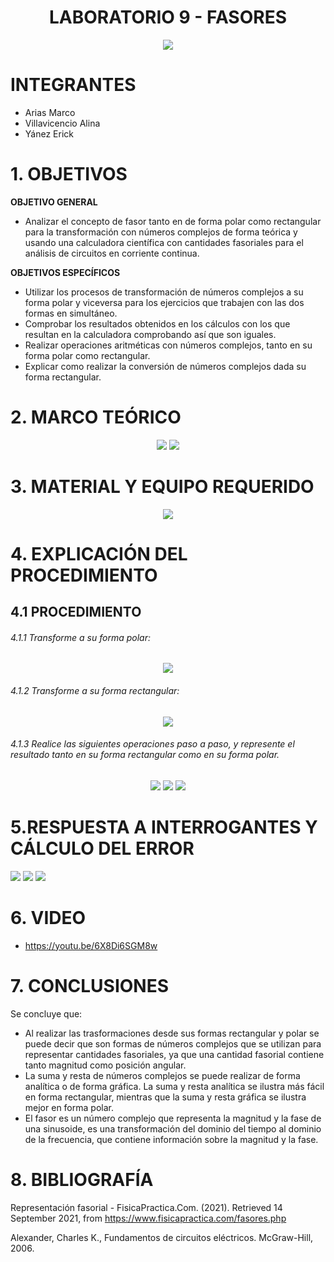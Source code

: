 <div align="center">

# LABORATORIO 9 - FASORES

![](https://github.com/erickyanez1/IMAGENES-DEBER-1/blob/main/espe.png) 

</div>

# **INTEGRANTES**

- Arias Marco
- Villavicencio Alina
- Yánez Erick


# **1. OBJETIVOS**

**OBJETIVO GENERAL**
  
  - Analizar el concepto de fasor tanto en de forma polar como rectangular para la transformación con números complejos de forma teórica y usando una calculadora científica con cantidades fasoriales para el análisis de circuitos en corriente continua. 
 
 **OBJETIVOS ESPECÍFICOS**
   
  - Utilizar los procesos de transformación de números complejos a su forma polar y viceversa para los ejercicios que trabajen con las dos formas en simultáneo. 
  - Comprobar los resultados obtenidos en los cálculos con los que resultan en la calculadora comprobando así que son iguales.
  - Realizar operaciones aritméticas con números complejos, tanto en su forma polar como rectangular.
  - Explicar como realizar la conversión de números complejos dada su forma rectangular.                                                  
  
# **2. MARCO TEÓRICO**

<div align="center">
  
![](https://github.com/erickyanez1/Laboratorio-9/blob/main/IMG/teoria_1.jpg)
![](https://github.com/erickyanez1/Laboratorio-9/blob/main/IMG/teoria_2.jpg)
  
</div>
  
# **3. MATERIAL Y EQUIPO REQUERIDO**

<div align="center">
  
![](https://github.com/erickyanez1/Laboratorio-9/blob/main/IMG/material.jpg)
  
</div>

# **4. EXPLICACIÓN DEL PROCEDIMIENTO**

## **4.1 PROCEDIMIENTO**

###### 4.1.1  Transforme a su forma polar:

<div align="center">

![](https://github.com/erickyanez1/Laboratorio-9/blob/main/IMG/Procedimiento_P1.jpg)
  
</div>

###### 4.1.2 Transforme a su forma rectangular:

<div align="center">
  
![](https://github.com/erickyanez1/Laboratorio-9/blob/main/IMG/Procedimiento_P2.jpg)
  
</div>

###### 4.1.3 Realice las siguientes operaciones paso a paso, y represente el resultado tanto en su forma rectangular como en su forma polar.

<div align="center">

![](https://github.com/erickyanez1/Laboratorio-9/blob/main/IMG/Procedimiento_P3.jpg)
![](https://github.com/erickyanez1/Laboratorio-9/blob/main/IMG/Procedimiento_P4.jpg)
![](https://github.com/erickyanez1/Laboratorio-9/blob/main/IMG/Procedimiento_P5.jpg)
  
</div>

#  5.RESPUESTA A INTERROGANTES Y CÁLCULO DEL ERROR


![](https://github.com/erickyanez1/Laboratorio-9/blob/main/IMG/comparaci%C3%B3n_1.jpg)
![](https://github.com/erickyanez1/Laboratorio-9/blob/main/IMG/comparaci%C3%B3n_2.jpg)
![](https://github.com/erickyanez1/Laboratorio-9/blob/main/IMG/comparaci%C3%B3n_3.jpg)



# **6. VIDEO**

- https://youtu.be/6X8Di6SGM8w

# **7. CONCLUSIONES**

Se concluye que:

- Al realizar las trasformaciones desde sus formas rectangular y polar se puede decir que son formas de números complejos que se utilizan para representar cantidades fasoriales, ya que una cantidad fasorial contiene tanto magnitud como posición angular.
- La suma y resta de números complejos se puede realizar de forma analítica o de forma gráfica. La suma y resta analítica se ilustra más fácil en forma rectangular, mientras que la suma y resta gráfica se ilustra mejor en forma polar.
- El fasor es un número complejo que representa la magnitud y la fase de una sinusoide, es una transformación del dominio del tiempo al dominio de la frecuencia, que contiene información sobre la magnitud y la fase.

# **8. BIBLIOGRAFÍA**

Representación fasorial - FisicaPractica.Com. (2021). Retrieved 14 September 2021, from https://www.fisicapractica.com/fasores.php

Alexander, Charles K., Fundamentos de circuitos eléctricos. McGraw-Hill, 2006.




